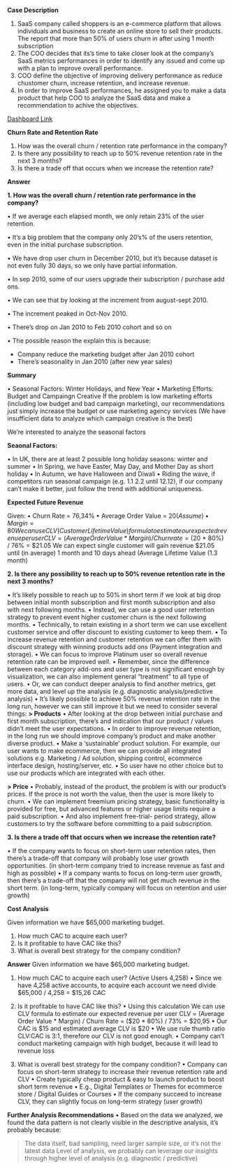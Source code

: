 **Case Description**

1.	SaaS company called shoppers is an e-commerce platform that allows individuals and business to create an online store to sell their products. The report that more than 50% of users churn in after using 1 month subscription
2.	The COO decides that its’s time to take closer look at the company’s SaaS metrics performances in order to identify any issued and come up with a plan to improve overall performance.
3.	COO define the objective of improving delivery performance as reduce chustomer churn, increase retention, and increase revenue.
4.	In order to improve SaaS performances, he assigned you to make a data product that help COO to analyze the SaaS data and make a recommendation to achive the objectives.

[Dashboard Link](https://public.tableau.com/app/profile/sri.hartina/viz/SaaSCohortAnalysis_16906936470270/Dashboard1)

**Churn Rate and Retention Rate**

1.	How was the overall churn / retention rate performance in the company?
2.	Is there any possibility to reach up to 50% revenue retention rate in the next 3 months?
3.	Is there a trade off that occurs when we increase the retention rate?

**Answer**

**1.	How was the overall churn / retention rate performance in the company?**

• If we average each elapsed month, we only retain 23% of the user retention.

• It’s a big problem that the company only 20’s% of the users retention, even in the initial purchase subscription.

• We have drop user churn in December 2010, but it’s because dataset is not even fully 30 days, so we only have partial information.

• In sep 2010, some of our users upgrade their subscription / purchase add ons.

• We can see that by looking at the increment from august-sept 2010.

• The increment peaked in Oct-Nov 2010.

• There’s drop on Jan 2010 to Feb 2010 cohort and so on

• The possible reason the explain this is because:

- Company reduce the marketing budget after Jan 2010 cohort
- There’s seasonality in Jan 2010 (after new year sales)

**Summary**

• Seasonal Factors: Winter Holidays, and New Year
• Marketing Efforts: Budget and Campaingn Creative
  If the problem is low marketing efforts (including low budget and bad campaign marketing), our recommendations just simply increase the budget or use marketing agency services (We have insufficient data to analyze which campaign creative is the best)

We’re interested to analyze the seasonal factors

**Seaonal Factors:**

• In UK, there are at least 2 possible long holiday seasons: winter and summer
• In Spring, we have Easter, May Day, and Mother Day as short holiday
• In Autumn, we have Halloween and Diwali
• Riding the wave, if competitors run seasonal campaign (e.g. 1.1 2.2 until 12.12), if our company can’t make it better, just follow the trend with additional uniqueness.

**Expected Future Revenue**

Given:
• Churn Rate = 76,34%
• Average Order Value = $20 (Assume)
• Margin = 80%
We can use CLV (Customer Lifetime Value) formula to estimate our expected revenue per user
CLV = (Average Order Value * Margin) / Churn rate
       = ($20 * 80%) / 76%
       = $21.05
We can expect single customer will gain revenue $21.05 until (in average) 1 month and 10 days ahead (Average Lifetime Value (1.3 month)

**2. Is there any possibility to reach up to 50% revenue retention rate in the next 3 months?**

•	It’s likely possible to reach up to 50% in short term if we look at big drop between initial month subscription and first month subscription and also with next following months.
•	Instead, we can use a good user retention strategy to prevent event higher customer churn is the next following months.
•	Technically, to retain existing in a short term we can use excellent customer service and offer discount to existing customer to keep them.
•	To increase revenue retention and customer retention we can offer them with discount strategy with winning products add ons (Payment integration and storage).
•	We can focus to improve Platinum user so overall revenue retention rate can be improved well.
• Remember, since the difference between each category add-ons and user type is not significant enough by visualization, we can also implement general “treatment” to all type of users.
•	Or, we can conduct deeper analysis to find another metrics, get more data, and level up the analysis (e.g. diagnostic analysis/predictive analysis)
•	It’s likely possible to achieve 50% revenue retention rate in the long run, however we can still improve it but we need to consider several things:
  **> Products**
  • After looking at the drop between initial purchase and first month subscription, there’s and indication that our product / values didn’t meet the user expectations.
  •	In order to improve revenue retention, in the long run we should improve company’s product and make another diverse product.
  • Make a ‘sustainable’ product solution. For example, our user wants to make ecommerce, then we can provide all integrated solutions e.g. Marketing / Ad solution, shipping control, ecommerce interface design, hosting/server, etc.
  • So user have no other choice but to use our products which are integrated with each other.

**> Price**
  • Probably, instead of the product, the problem is with our product’s prices. If the proce is not worth the value, then the user is more likely to churn.
  •	We can implement freemium pricing strategy, basic functionality is provided for free, but advanced features or higher usage limits require a paid subscription.
  • And also implement free-trial- period strategy, allow customers to try the software before committing to a paid subscription.

**3. Is there a trade off that occurs when we increase the retention rate?**

•	If the company wants to focus on short-term user retention rates, then there’s a trade-off that company will probably lose user growth opportunities. (in short-term company tried to increase revenue as fast and high as possible)
•	If a company wants to focus on long-term user growth, then there’s a trade-off that the company will not get much revenue in the short term. (in long-term, typically company will focus on retention and user growth)

**Cost Analysis**

Given information we have $65,000 marketing budget.
1.	How much CAC to acquire each user?
2.	Is it profitable to have CAC like this?
3.	What is overall best strategy for the company condition?

**Answer**
Given information we have $65,000 marketing budget.
1.	How much CAC to acquire each user? (Active Users 4,258)
• Since we have 4,258 active accounts, to acquire each account we need divide $65,000 / 4,258 = $15,26 CAC

2.	Is it profitable to have CAC like this?
•	Using this calculation
We can use CLV formula to estimate our expected revenue per user
CLV = (Average Order Value * Margin) / Churn Rate
       = ($20 * 80%) / 73%
       = $20,95
•	Our CAC is $15 and estimated average CLV is $20
•	We use rule thumb ratio CLV:CAC is 3:1, therefore our CLV is not good enough.
•	Company can’t conduct marketing campaign with high budget, because it will lead to revenue loss

3.	What is overall best strategy for the company condition?
•	Company can focus on short-term strategy to increase their revenue retention rate and CLV
•	Create typically cheap product & easy to launch product to boost short term revenue
•	E.g., Digital Templates or Themes for ecommerce store / Digital Guides or Courses
•	If the company succeed to increase CLV, they can slightly focus on long-term strategy (user growth)

**Further Analysis Recommendations**
•	Based on the data we analyzed, we found the data pattern is not clearly visible in the descriptive analysis, it’s probably because:
  > The data itself, bad sampling, need larger sample size, or it’s not the latest data
  > Level of analysis, we probably can leverage our insights through higher level of analysis (e.g. diagnostic / predictive)





